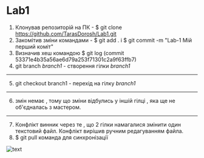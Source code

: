 # Lab1
1. Клонував репозиторій на ПК - $ git clone https://github.com/TarasDorosh/Lab1.git
2. Закомітив зміни командами - $ git add . і $ git commit -m "Lab-1 Мій перший коміт"
3. Визначив хеш командою $ git log (commit 53371e4b35a56ae6d79a253f71301c2a9f63ffb7)
4. git branch _branch1_ - створення гілки _branch1_ 
____ 
5. git checkout branch1 - перехід на гілку _branch1_ 
____ 
6. змін немає , тому що зміни відбулись у іншій гілці , яка ще не об'єдналась з мастером.
____ 
7. Конфлікт винник через те , що 2 гілки намагалися змінити один текстовий файл. Конфлікт вирішив ручним редагуванням файла. 
8. $ git pull команда для синхронізації

![text](./123)